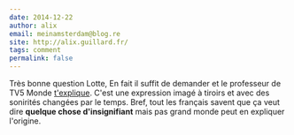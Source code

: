 ```yaml
---
date: 2014-12-22
author: alix
email: meinamsterdam@blog.re
site: http://alix.guillard.fr/
tags: comment
permalink: false
---
```


Très bonne question Lotte, En fait il suffit de demander et le professeur de TV5 Monde <a href="http://www.tv5mondeplus.com/video/09-09-2014/de-la-roupie-de-sansonnet-703033">t'explique</a>. C'est une expression imagé à tiroirs et avec des sonirités changées par le temps. Bref, tout les français savent que ça veut dire <b>quelque chose d'insignifiant</b> mais pas grand monde peut en expliquer l'origine.
